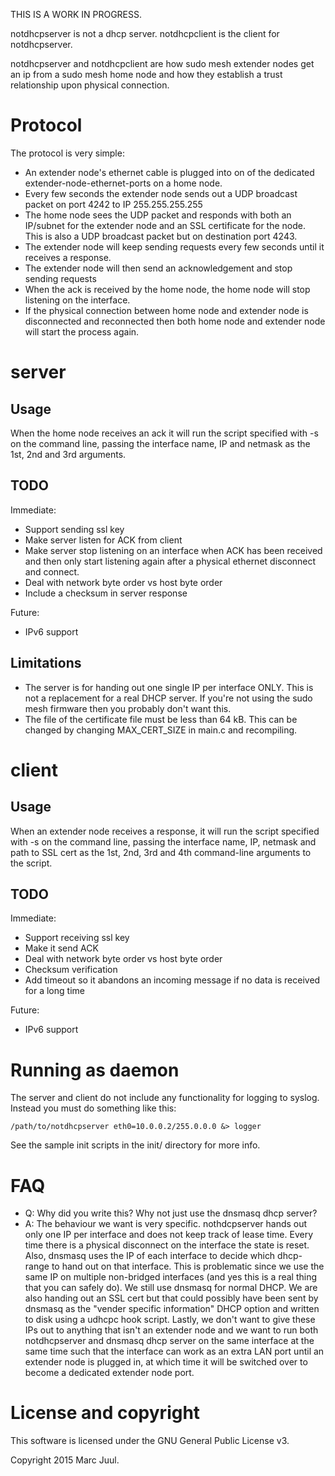 
THIS IS A WORK IN PROGRESS.

notdhcpserver is not a dhcp server. notdhcpclient is the client for notdhcpserver. 

notdhcpserver and notdhcpclient are how sudo mesh extender nodes get an ip from a sudo mesh home node and how they establish a trust relationship upon physical connection.

# Protocol

The protocol is very simple:

* An extender node's ethernet cable is plugged into on of the dedicated extender-node-ethernet-ports on a home node.
* Every few seconds the extender node sends out a UDP broadcast packet on port 4242 to IP 255.255.255.255
* The home node sees the UDP packet and responds with both an IP/subnet for the extender node and an SSL certificate for the node. This is also a UDP broadcast packet but on destination port 4243.
* The extender node will keep sending requests every few seconds until it receives a response.
* The extender node will then send an acknowledgement and stop sending requests
* When the ack is received by the home node, the home node will stop listening on the interface.
* If the physical connection between home node and extender node is disconnected and reconnected then both home node and extender node will start the process again.

# server

## Usage

When the home node receives an ack it will run the script specified with -s on the command line, passing the interface name, IP and netmask as the 1st, 2nd and 3rd arguments.

## TODO

Immediate:

* Support sending ssl key
* Make server listen for ACK from client
* Make server stop listening on an interface when ACK has been received and then only start listening again after a physical ethernet disconnect and connect.
* Deal with network byte order vs host byte order
* Include a checksum in server response

Future:

* IPv6 support

## Limitations

* The server is for handing out one single IP per interface ONLY. This is not a replacement for a real DHCP server. If you're not using the sudo mesh firmware then you probably don't want this.
* The file of the certificate file must be less than 64 kB. This can be changed by changing MAX_CERT_SIZE in main.c and recompiling.

# client 

## Usage

When an extender node receives a response, it will run the script specified with -s on the command line, passing the interface name, IP, netmask and path to SSL cert as the 1st, 2nd, 3rd and 4th command-line arguments to the script. 

## TODO

Immediate:

* Support receiving ssl key
* Make it send ACK
* Deal with network byte order vs host byte order
* Checksum verification
* Add timeout so it abandons an incoming message if no data is received for a long time 

Future:

* IPv6 support

# Running as daemon

The server and client do not include any functionality for logging to syslog. Instead you must do something like this:

```
/path/to/notdhcpserver eth0=10.0.0.2/255.0.0.0 &> logger
```

See the sample init scripts in the init/ directory for more info.

# FAQ

* Q: Why did you write this? Why not just use the dnsmasq dhcp server?
* A: The behaviour we want is very specific. nothdcpserver hands out only one IP per interface and does not keep track of lease time. Every time there is a physical disconnect on the interface the state is reset. Also, dnsmasq uses the IP of each interface to decide which dhcp-range to hand out on that interface. This is problematic since we use the same IP on multiple non-bridged interfaces (and yes this is a real thing that you can safely do). We still use dnsmasq for normal DHCP. We are also handing out an SSL cert but that could possibly have been sent by dnsmasq as the "vender specific information" DHCP option and written to disk using a udhcpc hook script. Lastly, we don't want to give these IPs out to anything that isn't an extender node and we want to run both notdhcpserver and dnsmasq dhcp server on the same interface at the same time such that the interface can work as an extra LAN port until an extender node is plugged in, at which time it will be switched over to become a dedicated extender node port.

# License and copyright

This software is licensed under the GNU General Public License v3.

Copyright 2015 Marc Juul.